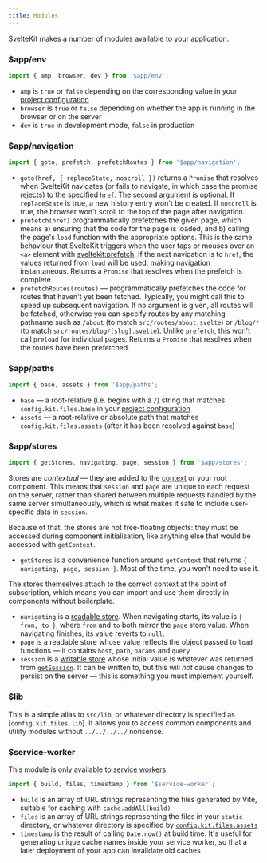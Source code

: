 ```yaml
---
title: Modules
---
```


SvelteKit makes a number of modules available to your application.

### $app/env

```js
import { amp, browser, dev } from '$app/env';
```

* `amp` is `true` or `false` depending on the corresponding value in your [project configuration](#configuration)
* `browser` is `true` or `false` depending on whether the app is running in the browser or on the server
* `dev` is `true` in development mode, `false` in production

### $app/navigation

```js
import { goto, prefetch, prefetchRoutes } from '$app/navigation';
```

* `goto(href, { replaceState, noscroll })` returns a `Promise` that resolves when SvelteKit navigates (or fails to navigate, in which case the promise rejects) to the specified `href`. The second argument is optional. If `replaceState` is true, a new history entry won't be created. If `noscroll` is true, the browser won't scroll to the top of the page after navigation.
* `prefetch(href)` programmatically prefetches the given page, which means a) ensuring that the code for the page is loaded, and b) calling the page's `load` function with the appropriate options. This is the same behaviour that SvelteKit triggers when the user taps or mouses over an `<a>` element with [sveltekit:prefetch](docs#anchor-options-sveltekit-prefetch). If the next navigation is to `href`, the values returned from `load` will be used, making navigation instantaneous. Returns a `Promise` that resolves when the prefetch is complete.
* `prefetchRoutes(routes)` — programmatically prefetches the code for routes that haven't yet been fetched. Typically, you might call this to speed up subsequent navigation. If no argument is given, all routes will be fetched, otherwise you can specify routes by any matching pathname such as `/about` (to match `src/routes/about.svelte`) or `/blog/*` (to match `src/routes/blog/[slug].svelte`). Unlike `prefetch`, this won't call `preload` for individual pages. Returns a `Promise` that resolves when the routes have been prefetched.

### $app/paths

```js
import { base, assets } from '$app/paths';
```

* `base` — a root-relative (i.e. begins with a `/`) string that matches `config.kit.files.base` in your [project configuration](#configuration)
* `assets` — a root-relative or absolute path that matches `config.kit.files.assets` (after it has been resolved against `base`)

### $app/stores

```js
import { getStores, navigating, page, session } from '$app/stores';
```

Stores are _contextual_ — they are added to the [context](https://svelte.dev/tutorial/context-api) or your root component. This means that `session` and `page` are unique to each request on the server, rather than shared between multiple requests handled by the same server simultaneously, which is what makes it safe to include user-specific data in `session`.

Because of that, the stores are not free-floating objects: they must be accessed during component initialisation, like anything else that would be accessed with `getContext`.

* `getStores` is a convenience function around `getContext` that returns `{ navigating, page, session }`. Most of the time, you won't need to use it.

The stores themselves attach to the correct context at the point of subscription, which means you can import and use them directly in components without boilerplate.

* `navigating` is a [readable store](https://svelte.dev/tutorial/readable-stores). When navigating starts, its value is `{ from, to }`, where `from` and `to` both mirror the `page` store value. When navigating finishes, its value reverts to `null`.
* `page` is a readable store whose value reflects the object passed to `load` functions — it contains `host`, `path`, `params` and `query`
* `session` is a [writable store](https://svelte.dev/tutorial/writable-stores) whose initial value is whatever was returned from [`getSession`](#setup-getsession). It can be written to, but this will _not_ cause changes to persist on the server — this is something you must implement yourself.


### $lib

This is a simple alias to `src/lib`, or whatever directory is specified as [`config.kit.files.lib`]. It allows you to access common components and utility modules without `../../../../` nonsense.

### $service-worker

This module is only available to [service workers](#service-workers).

```js
import { build, files, timestamp } from '$service-worker';
```

* `build` is an array of URL strings representing the files generated by Vite, suitable for caching with `cache.addAll(build)`
* `files` is an array of URL strings representing the files in your `static` directory, or whatever directory is specified by [`config.kit.files.assets`](#configuration)
* `timestamp` is the result of calling `Date.now()` at build time. It's useful for generating unique cache names inside your service worker, so that a later deployment of your app can invalidate old caches